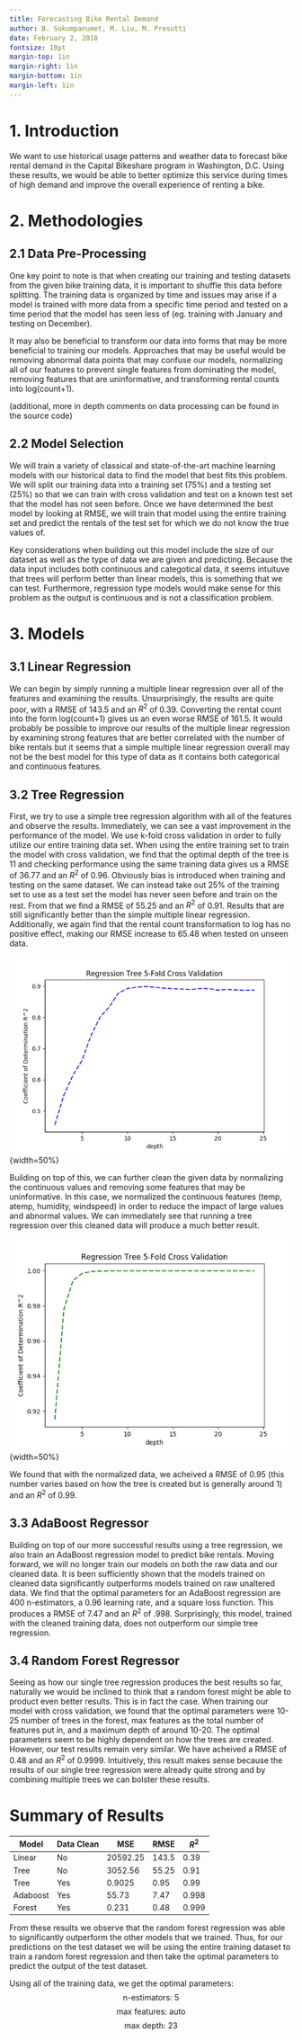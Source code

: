 ```yaml
---
title: Forecasting Bike Rental Demand
author: B. Sukumpanumet, M. Liu, M. Presutti
date: February 2, 2018
fontsize: 10pt
margin-top: 1in
margin-right: 1in
margin-bottom: 1in
margin-left: 1in
---
```


# 1. Introduction

We want to use historical usage patterns and weather data to forecast bike rental demand in the Capital Bikeshare program
in Washington, D.C. Using these results, we would be able to better optimize this service during times of high demand
and improve the overall experience of renting a bike.

# 2. Methodologies

## 2.1 Data Pre-Processing

One key point to note is that when creating our training and testing datasets from the given bike training data,
it is important to shuffle this data before splitting.
The training data is organized by time and issues may arise if a model is trained with more data from a specific time period and
tested on a time period that the model has seen less of (eg. training with January and testing on December).

It may also be beneficial to transform our data into forms that may be more beneficial to training our models.
Approaches that may be useful would be removing abnormal data points that may confuse our models,
normalizing all of our features to prevent single features from dominating the model,
removing features that are uninformative,
and transforming rental counts into log(count+1).

(additional, more in depth comments on data processing can be found in the source code)

## 2.2 Model Selection

We will train a variety of classical and state-of-the-art machine learning models with our historical data to find the
model that best fits this problem. We will split our training data into a training set (75%) and a testing set (25%) so that we can
train with cross validation and test on a known test set that the model has not seen before.
Once we have determined the best model by looking at RMSE, we will train that model using the entire training set
and predict the rentals of the test set for which we do not know the true values of.

Key considerations when building out this model include the size of our dataset as well as the type of data we are given and predicting.
Because the data input includes both continuous and categotical data, it seems intuituve that trees will perform better than
linear models, this is something that we can test. Furthermore, regression type models would make sense for this problem as the
output is continuous and is not a classification problem.

# 3. Models

## 3.1 Linear Regression

We can begin by simply running a multiple linear regression over all of the features and examining the results.
Unsurprisingly, the results are quite poor, with a RMSE of 143.5 and an $R^2$ of 0.39.
Converting the rental count into the form log(count+1) gives us an even worse RMSE of 161.5.
It would probably be possible to improve our results of the multiple linear regression by examining strong features
that are better correlated with the number of bike rentals but it seems that a simple multiple linear regression overall
may not be the best model for this type of data as it contains both categorical and continuous features.

## 3.2 Tree Regression

First, we try to use a simple tree regression algorithm with all of the features and observe the results.
Immediately, we can see a vast improvement in the performance of the model.
We use k-fold cross validation in order to fully utilize our entire training data set.
When using the entire training set to train the model with cross validation, we find that the optimal depth of the tree is 11
and checking performance using the same training data gives us a RMSE of 36.77 and an $R^2$ of 0.96.
Obviously bias is introduced when training and testing on the same dataset.
We can instead take out 25% of the training set to use as a test set the model has never seen before and train on the rest.
From that we find a RMSE of 55.25 and an $R^2$ of 0.91.
Results that are still significantly better than the simple multiple linear regression.
Additionally, we again find that the rental count transformation to log has no positive effect,
making our RMSE increase to 65.48 when tested on unseen data.

![Cross Validation of Tree Regression](figures/regression_tree_cv.png){width=50%}

Building on top of this, we can further clean the given data by normalizing the continuous values and removing some features that
may be uninformative. In this case, we normalized the continuous features (temp, atemp, humidity, windspeed) in order to reduce the
impact of large values and abnormal values. We can immediately see that running a tree regression over this cleaned data will
produce a much better result.

![Cross Validation of Tree Regression with Normalized Features](figures/tree_regression_normalized_cv.png){width=50%}

We found that with the normalized data, we acheived a RMSE of 0.95 (this number varies based on how the tree is created but is generally around 1) and an $R^2$ of 0.99.

## 3.3 AdaBoost Regressor

Building on top of our more successful results using a tree regression, we also train an AdaBoost regression model to
predict bike rentals. Moving forward, we will no longer train our models on both the raw data and our cleaned data.
It is been sufficiently shown that the models trained on cleaned data significantly outperforms models trained on
raw unaltered data. We find that the optimal parameters for an AdaBoost regression are 400 n-estimators, a 0.96 learning rate,
and a square loss function.
This produces a RMSE of 7.47 and an $R^2$ of .998.
Surprisingly, this model, trained with the cleaned training data, does not outperform our simple tree regression.

## 3.4 Random Forest Regressor

Seeing as how our single tree regression produces the best results so far, naturally we would be inclined to think that
a random forest might be able to product even better results. This is in fact the case. When training our model with cross validation,
we found that the optimal parameters were
10-25 number of trees in the forest,
max features as the total number of features put in,
and a maximum depth of around 10-20.
The optimal parameters seem to be highly dependent on how the trees are created.
However, our test results remain very similar.
We have acheived a RMSE of 0.48 and an $R^2$ of 0.9999.
Intuitively, this result makes sense because the results of our single tree regression were already
quite strong and by combining multiple trees we can bolster these results.

# Summary of Results

| Model    | Data Clean | MSE      | RMSE  | $R^2$ |
|----------|------------|----------|-------|-------|
| Linear   | No         | 20592.25 | 143.5 | 0.39  |
| Tree     | No         | 3052.56  | 55.25 | 0.91  |
| Tree     | Yes        | 0.9025   | 0.95  | 0.99  |
| Adaboost | Yes        | 55.73    | 7.47  | 0.998 |
| Forest   | Yes        | 0.231    | 0.48  | 0.999 |

From these results we observe that the random forest regression was able to significantly outperform the other
models that we trained. Thus, for our predictions on the test dataset we will be using the entire training 
dataset to train a random forest regression and then take the optimal parameters to predict the output of
the test dataset.

Using all of the training data, we get the optimal parameters:
$$\text{n-estimators: 5}$$
$$\text{max features: auto}$$
$$\text{max depth: 23}$$
